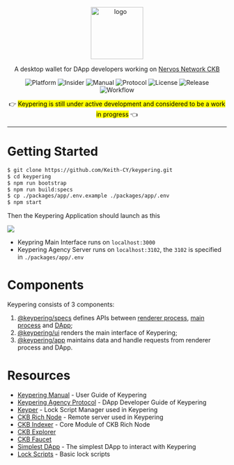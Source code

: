 <p align="center">
  <img src="https://raw.githubusercontent.com/Keith-CY/keypering/develop/docs/_media/icon.png" alt="logo" width=120 />
</p>

<p align="center">
  A desktop wallet for DApp developers working on <a href="https://github.com/nervosnetwork/ckb/" alt="ckb">Nervos Network CKB</a>
</p>

<p align="center">
  <img src="https://img.shields.io/badge/Platform-Window%20%7C%20MacOS%20%7C%20Linux-3CC68A?style=flat-square" alt="Platform" />

  <img src="https://img.shields.io/badge/Application-Insider-brightgreen?style=flat-square&color=3A8FB7" alt="Insider" />

  <a href="https://ezcook.de/keypering/#/manual" alt="Manual" style="text-decoration: none">
    <img src="https://img.shields.io/badge/Docs-Manual-green?style=flat-square&color=69B0AC" alt="Manual" />
  </a>

  <a href="https://ezcook.de/keypering/#/protocol" alt="Protocol" style="text-decoration: none">
    <img src="https://img.shields.io/badge/Docs-Protocol-blue?style=flat-square&color=2D6D4B" alt="Protocol" />
  </a>

  <img src="https://img.shields.io/github/license/keith-cy/keypering?style=flat-square&color=0089A7" alt="License" />

  <a href="https://github.com/keith-cy/keypering/releases" alt="Release" style="text-decoration: none">
    <img src="https://img.shields.io/github/v/release/keith-cy/keypering?include_prereleases&style=flat-square&color=006284" alt="Release" />
  </a>

  <a href="https://github.com/Keith-CY/keypering/actions" alt="Workflow" style="text-decoration: none">
    <img src="https://img.shields.io/github/workflow/status/keith-cy/keypering/Package%20Keypering?style=flat-square&color=005CAF" alt="Workflow" />
  </a>
</p>

<p align="center">
  👉 <mark>Keypering is still under active development and considered to be a work in progress</mark> 👈
</p>

---

# Getting Started

```bash
$ git clone https://github.com/Keith-CY/keypering.git
$ cd keypering
$ npm run bootstrap
$ npm run build:specs
$ cp ./packages/app/.env.example ./packages/app/.env
$ npm start
```

Then the Keypering Application should launch as this

![](https://raw.githubusercontent.com/Keith-CY/keypering/develop/docs/_media/screenshots/01.welcome.png)

- Keypring Main Interface runs on `localhost:3000`
- Keypering Agency Server runs on `localhost:3102`, the `3102` is specified in `./packages/app/.env`

# Components

Keypering consists of 3 components:

1. [@keypering/specs](https://github.com/Keith-CY/keypering/tree/develop/packages/specs) defines APIs between [renderer process](https://www.electronjs.org/docs/api/ipc-renderer), [main process](https://www.electronjs.org/docs/api/ipc-main#ipcmain) and [DApp](https://github.com/duanyytop/simplestdapp);
2. [@keypering/ui](https://github.com/Keith-CY/keypering/tree/develop/packages/ui) renders the main interface of Keypering;
3. [@keypering/app](https://github.com/Keith-CY/keypering/tree/develop/packages/app) maintains data and handle requests from renderer process and DApp.

# Resources

- [Keypering Manual](https://ezcook.de/keypering/#/manual) - User Guide of Keypering
- [Keypering Agency Protocol](https://ezcook.de/keypering/#/protocol) - DApp Developer Guide of Keypering
- [Keyper](https://github.com/ququzone/keyper) - Lock Script Manager used in Keypering
- [CKB Rich Node](https://github.com/ququzone/ckb-rich-node) - Remote server used in Keypering
- [CKB Indexer](https://github.com/quake/ckb-indexer) - Core Module of CKB Rich Node
- [CKB Explorer](https://explorer.nervos.org)
- [CKB Faucet](https://faucet.nervos.org)
- [Simplest DApp](https://prototype.ckbapp.dev/simplest-dapp) - The simplest DApp to interact with Keypering
- [Lock Scripts](https://github.com/Keith-CY/keyper_lock_scripts) - Basic lock scripts